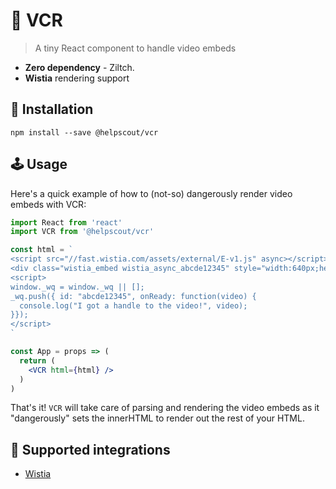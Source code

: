 # 📼 VCR

> A tiny React component to handle video embeds

- **Zero dependency**  - Ziltch.
- **Wistia** rendering support

## 🔧 Installation

```
npm install --save @helpscout/vcr
```

## 🕹 Usage

Here's a quick example of how to (not-so) dangerously render video embeds with VCR:

```jsx
import React from 'react'
import VCR from '@helpscout/vcr'

const html = `
<script src="//fast.wistia.com/assets/external/E-v1.js" async></script>
<div class="wistia_embed wistia_async_abcde12345" style="width:640px;height:360px;"></div>
<script>
window._wq = window._wq || [];
_wq.push({ id: "abcde12345", onReady: function(video) {
  console.log("I got a handle to the video!", video);
}});
</script>
`

const App = props => (
  return (
    <VCR html={html} />
  )
)
```

That's it! `VCR` will take care of parsing and rendering the video embeds as it "dangerously" sets the innerHTML to render out the rest of your HTML.

## 🙌 Supported integrations

* [Wistia](https://wistia.com/support/developers/player-api)

